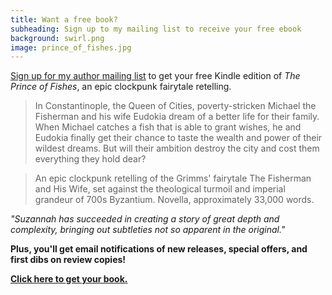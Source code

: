 ```yaml
---
title: Want a free book?
subheading: Sign up to my mailing list to receive your free ebook
background: swirl.png
image: prince_of_fishes.jpg
---
```


[Sign up for my author mailing list](http://vintagenovels.us10.list-manage2.com/subscribe?u=37e3f76c0f168f6d540fa9046&id=e8193327b9) to get your free Kindle edition of _The Prince of Fishes_, an epic clockpunk fairytale retelling.
  
> In Constantinople, the Queen of Cities, poverty-stricken Michael the Fisherman and his wife Eudokia dream of a better life for their family. When Michael catches a fish that is able to grant wishes, he and Eudokia finally get their chance to taste the wealth and power of their wildest dreams. But will their ambition destroy the city and cost them everything they hold dear?

> An epic clockpunk retelling of the Grimms' fairytale The Fisherman and His Wife, set against the theological turmoil and imperial grandeur of 700s Byzantium. Novella, approximately 33,000 words.

_"Suzannah has succeeded in creating a story of great depth and complexity, bringing out subtleties not so apparent in the original."_

**Plus, you'll get email notifications of new releases, special offers, and first dibs on review copies!**

[**Click here to get your book.**](http://vintagenovels.us10.list-manage2.com/subscribe?u=37e3f76c0f168f6d540fa9046&id=e8193327b9)
